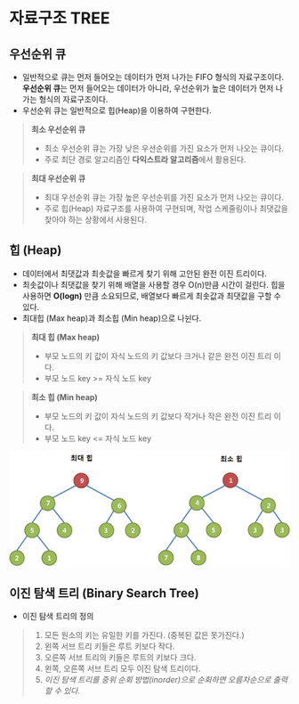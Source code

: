 # 자료구조 TREE
## 우선순위 큐
* 일반적으로 큐는 먼저 들어오는 데이터가 먼저 나가는 FIFO 형식의 자료구조이다. <br>
**우선순위 큐**는 먼저 들어오는 데이터가 아니라, 우선순위가 높은 데이터가 먼저 나가는 형식의 자료구조이다. 
* 우선순위 큐는 일반적으로 힙(Heap)을 이용하여 구현한다. 

> **최소 우선순위 큐**
>* 최소 우선순위 큐는 가장 낮은 우선순위를 가진 요소가 먼저 나오는 큐이다.
>* 주로 최단 경로 알고리즘인 **다익스트라 알고리즘**에서 활용된다. 

> **최대 우선순위 큐**
>* 최대 우선순위 큐는 가장 높은 우선순위를 가진 요소가 먼저 나오는 큐이다.
>* 주로 힙(Heap) 자료구조를 사용하여 구현되며, 작업 스케줄링이나 최댓값을 찾아야 하는 상황에서 사용된다. 

## 힙 (Heap)
* 데이터에서 최댓값과 최솟값을 빠르게 찾기 위해 고안된 완전 이진 트리이다. 
* 최솟값이나 최댓값을 찾기 위해 배열을 사용할 경우 O(n)만큼 시간이 걸린다. 힙을 사용하면 **O(logn)** 만큼 소요되므로, 배열보다 빠르게 최솟값과 최댓값을 구할 수 있다. 
* 최대힙 (Max heap)과 최소힙 (Min heap)으로 나뉜다.
> **최대 힙 (Max heap)** <br>
>* 부모 노드의 키 값이 자식 노드의 키 값보다 크거나 같은 완전 이진 트리 이다. 
>* 부모 노드 key >= 자식 노드 key

> **최소 힙 (Min heap)** <br>
>* 부모 노드의 키 값이 자식 노드의 키 값보다 작거나 작은 완전 이진 트리 이다.
>* 부모 노드 key <= 자식 노드 key 

![힙 사진](./../../images/heap.png)
## 이진 탐색 트리 (Binary Search Tree)

* 이진 탐색 트리의 정의 <br>
> 1. 모든 원소의 키는 유일한 키를 가진다. (중복된 값은 못가진다.)
> 2. 왼쪽 서브 트리 키들은 루트 키보다 작다.
> 3. 오른쪽 서브 트리의 키들은 루트의 키보다 크다.
> 4. 왼쪽, 오른쪽 서브 트리 모두 이진 탐색 트리이다.
> 5. *이진 탐색 트리를 중위 순회 방법(inorder)으로 순회하면 오름차순으로 출력할 수 있다.*

